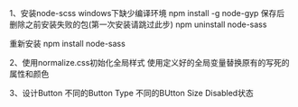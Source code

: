 1、安装node-scss windows下缺少编译环境
 npm install -g node-gyp
 保存后 删除之前安装失败的包(第一次安装请跳过此步)
npm uninstall node-sass

重新安装
npm install node-sass

2、使用normalize.css初始化全局样式
使用定义好的全局变量替换原有的写死的属性和颜色

3、设计Button
  不同的Button Type
  不同的BUtton Size
  Disabled状态